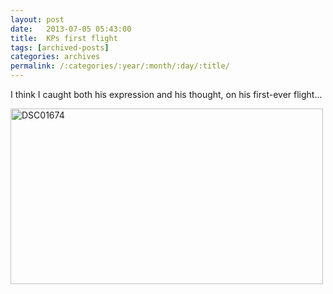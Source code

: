```yaml
---
layout: post
date:	2013-07-05 05:43:00
title:  KPs first flight
tags: [archived-posts]
categories: archives
permalink: /:categories/:year/:month/:day/:title/
---
```

I think I caught both his expression and his thought, on his first-ever flight...

<a href="http://www.flickr.com/photos/86494503@N00/9210142007/" title="DSC01674 by mohandep, on Flickr"><img src="http://farm8.staticflickr.com/7285/9210142007_6ef1598750.jpg" width="500" height="281" alt="DSC01674"></a>
